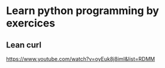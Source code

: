 # Learn python programming by exercices
## Lean curl
https://www.youtube.com/watch?v=oyEuk8j8imI&list=RDMM
